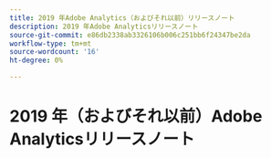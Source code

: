 ```yaml
---
title: 2019 年Adobe Analytics（およびそれ以前）リリースノート
description: 2019 年Adobe Analyticsリリースノート
source-git-commit: e86db2338ab3326106b006c251bb6f24347be2da
workflow-type: tm+mt
source-wordcount: '16'
ht-degree: 0%

---
```



# 2019 年（およびそれ以前）Adobe Analyticsリリースノート

